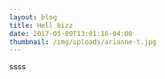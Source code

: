 ```yaml
---
layout: blog
title: Hell bizz
date: 2017-05-09T13:01:16-04:00
thumbnail: /img/uploads/arianne-t.jpg
---
```

ssss
